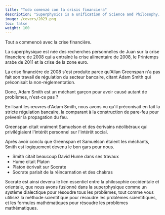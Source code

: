 ```yaml
---
title: "Todo comenzó con la crisis financiera"
description: "Superphysics is a unification of Science and Philosophy, Physics with Metaphysics, Matter with the Aether."
image: /covers/2023.png
toc: false
weight: 100
---
```



Tout a commencé avec la crise financière.

La superphysique est née des recherches personnelles de Juan sur la crise financière de 2008 qui a entraîné la crise alimentaire de 2008, le Printemps arabe de 2011 et la crise de la zone euro.

La crise financière de 2008 s'est produite parce qu'Allan Greenspan n'a pas fait son travail de régulation du secteur bancaire, citant Adam Smith qui préconisait la non-réglementation.

Donc, Adam Smith est un méchant garçon pour avoir causé autant de problèmes, n'est-ce pas ?

En lisant les œuvres d'Adam Smith, nous avons vu qu'il préconisait en fait la stricte régulation bancaire, la comparant à la construction de pare-feu pour prévenir la propagation du feu.

Greenspan citait vraiment Samuelson et des écrivains néolibéraux qui privilégiaient l'intérêt personnel sur l'intérêt social.

Après avoir conclu que Greenspan et Samuelson étaient les méchants, Smith est logiquement devenu le bon gars pour nous.

- Smith citait beaucoup David Hume dans ses travaux
- Hume citait Platon
- Platon écrivait sur Socrate
- Socrate parlait de la réincarnation et des chakras

Socrate est ainsi devenu le lien essentiel entre la philosophie occidentale et orientale, que nous avons fusionné dans la superphysique comme un système dialectique pour résoudre tous les problèmes, tout comme vous utilisez la méthode scientifique pour résoudre les problèmes scientifiques, et les formules mathématiques pour résoudre les problèmes mathématiques.